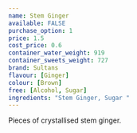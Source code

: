 ```yaml
---
name: Stem Ginger
available: FALSE
purchase_option: 1
price: 1.5
cost_price: 0.6
container_water_weight: 919
container_sweets_weight: 727
brand: Sultans
flavour: [Ginger]
colour: [Brown]
free: [Alcohol, Sugar]
ingredients: "Stem Ginger, Sugar "
---
```

Pieces of crystallised stem ginger.